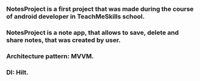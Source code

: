 <h3>NotesProject is a first project that was made during the course of android developer in TeachMeSkills school.</h3>
<h3>NotesProject is a note app, that allows to save, delete and share notes, that was created by user.</h3>
<h3>Architecture pattern: MVVM.</h3>
<h3>DI: Hilt.</h3>
